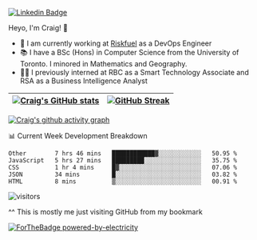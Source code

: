 
[![Linkedin Badge](https://img.shields.io/badge/-craigdsouza28-blue?style=flat&logo=Linkedin&logoColor=white&link=https://www.linkedin.com/in/craigdsouza28/)](https://www.linkedin.com/in/craigdsouza28/)

Heyo, I'm Craig! 👋
- 💼 I am currently working at [Riskfuel](https://riskfuel.com/) as a DevOps Engineer  
- 📚 I have a BSc (Hons) in Computer Science from the University of Toronto. I minored in Mathematics and Geography.
- 👨‍💻 I previously interned at RBC as a Smart Technology Associate and RSA as a Business Intelligence Analyst


|[![Craig's GitHub stats](https://github-readme-stats.vercel.app/api?username=cra1gg&theme=dark&title_color=92C87A)](https://github.com/cra1gg)|[![GitHub Streak](http://github-readme-streak-stats.herokuapp.com?user=cra1gg&theme=dark&ring=92C87A&fire=B590FA&currStreakLabel=92C87A)](https://git.io/streak-stats)|
|---|---|

[![Craig's github activity graph](https://activity-graph.herokuapp.com/graph?username=cra1gg&bg_color=151515&color=ffffff&line=92C87A&point=92C87A&area=true&hide_border=false
)](https://github.com/ashutosh00710/github-readme-activity-graph)

📊 Current Week Development Breakdown
<!--START_SECTION:waka-->
```text
Other        7 hrs 46 mins   ████████████▓░░░░░░░░░░░░   50.95 % 
JavaScript   5 hrs 27 mins   █████████░░░░░░░░░░░░░░░░   35.75 % 
CSS          1 hr 4 mins     █▓░░░░░░░░░░░░░░░░░░░░░░░   07.06 % 
JSON         34 mins         █░░░░░░░░░░░░░░░░░░░░░░░░   03.82 % 
HTML         8 mins          ▒░░░░░░░░░░░░░░░░░░░░░░░░   00.91 % 
```
<!--END_SECTION:waka-->



![visitors](https://visitor-badge.glitch.me/badge?page_id=cra1gg.visitor-badge)

^^ This is mostly me just visiting GitHub from my bookmark


<!--
**cra1gg/cra1gg** is a ✨ _special_ ✨ repository because its `README.md` (this file) appears on your GitHub profile.

Here are some ideas to get you started:

- 🔭 I’m currently working on ...
- 🌱 I’m currently learning ...
- 👯 I’m looking to collaborate on ...
- 🤔 I’m looking for help with ...
- 💬 Ask me about ...
- 📫 How to reach me: ...
- 😄 Pronouns: ...
- ⚡ Fun fact: ...
-->
[![ForTheBadge powered-by-electricity](http://ForTheBadge.com/images/badges/powered-by-electricity.svg)](http://ForTheBadge.com)

